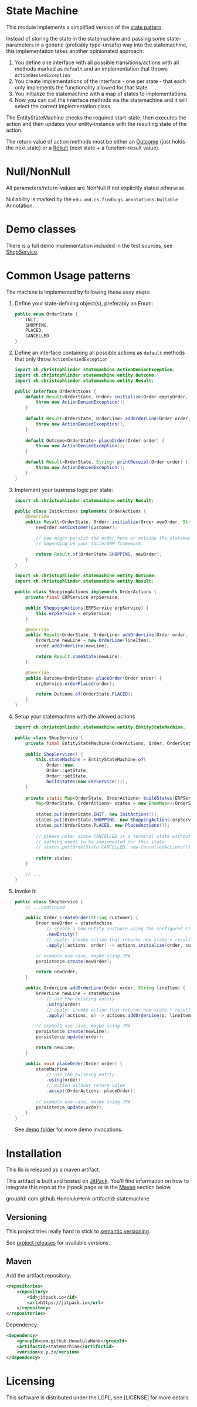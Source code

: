 # State Machine

This module implements a simplified version of the [state pattern](https://en.wikipedia.org/wiki/State_pattern).

Instead of storing the state in the statemachine and passing some state-parameters in a generic (probably type-unsafe) way into the statemachine, this implementation takes another opinionated approach:

1. You define one interface with all possible transitions/actions with all methods marked as `default` and an
 implementation that throws `ActionDeniedException`
2. You create implementations of the interface - one per state - that each only implements the functionality allowed for that state.
3. You initialize the statemachine with a map of states to implementations.
4. Now you can call the interface methods via the statemachine and it will select the correct implementation class.

The EntityStateMachine checks the required start-state, then executes the action and then updates your 
entity-instance with the resulting state of the action.

The return value of action methods must be either an [Outcome](src/main/java/ch/christophlinder/statemachine/entity/Outcome.java) (just holds the next state) 
or a [Result](src/main/java/ch/christophlinder/statemachine/entity/Result.java) (next state + a function-result value).

# Null/NonNull
All parameters/return-values are NonNull if not explicitly stated otherwise.

Nullability is marked by the `edu.umd.cs.findbugs.annotations.Nullable` Annotation. 

# Demo classes
There is a full demo implementation included in the test sources, see 
[ShopService](src/test/java/ch/christophlinder/statemachine/demo/ShopService.java).

# Common Usage patterns

The machine is implemented by following these easy steps:

1. Define your state-defining object(s), preferably an Enum:

   ```java
   public enum OrderState {
       INIT,
       SHOPPING,
       PLACED,
       CANCELLED
   }
   ```

2. Define an interface containing all possible actions as `default` methods that only throw `ActionDeniedException`

    ```java
    import ch.christophlinder.statemachine.ActionDeniedException;
    import ch.christophlinder.statemachine.entity.Outcome;
    import ch.christophlinder.statemachine.entity.Result;
    
    public interface OrderActions {
        default Result<OrderState, Order> initialize(Order emptyOrder, String customer) {
            throw new ActionDeniedException();
        }
        
        default Result<OrderState, OrderLine> addOrderLine(Order order, String lineItem) {
            throw new ActionDeniedException();
        }
        
        default Outcome<OrderState> placeOrder(Order order) {
            throw new ActionDeniedException();
        }
    
        default Result<OrderState, String> printReceipt(Order order) {
            throw new ActionDeniedException();
        }
    }
    ```

3. Implement your business logic per state:

    ```java
    import ch.christophlinder.statemachine.entity.Result;
    
    public class InitActions implements OrderActions {
        @Override
        public Result<OrderState, Order> initialize(Order newOrder, String customer) {
            newOrder.setCustomer(customer);
    
            // you might persist the order here or outside the statemachine
            // depending on your taste/ORM-framework.
    
            return Result.of(OrderState.SHOPPING, newOrder);
        }
    }
    ```
    
    ```java
    import ch.christophlinder.statemachine.entity.Outcome;
    import ch.christophlinder.statemachine.entity.Result;
    
    public class ShoppingActions implements OrderActions {
        private final ERPService erpService;
    
        public ShoppingActions(ERPService erpService) {
            this.erpService = erpService;
        }
    
        @Override
        public Result<OrderState, OrderLine> addOrderLine(Order order, String lineItem) {
            OrderLine newLine = new OrderLine(lineItem);
            order.addOrderLine(newLine);
    
            return Result.sameState(newLine);
        }
    
        @Override
        public Outcome<OrderState> placeOrder(Order order) {
            erpService.orderPlaced(order);
    
            return Outcome.of(OrderState.PLACED);
        }
    }
    ```
    
4. Setup your statemachine with the allowed actions

    ```java
    import ch.christophlinder.statemachine.entity.EntityStateMachine;
    
    public class ShopService {
        private final EntityStateMachine<OrderActions, Order, OrderState> stateMachine;
        
        public ShopService() {
            this.stateMachine = EntityStateMachine.of(
                Order::new,
                Order::getState,
                Order::setState,
                buildStates(new ERPService()));
        }
        
        private static Map<OrderState, OrderActions> buildStates(ERPService erpService) {
            Map<OrderState, OrderActions> states = new EnumMap<>(OrderState.class);
        
            states.put(OrderState.INIT, new InitActions());
            states.put(OrderState.SHOPPING, new ShoppingActions(erpService));
            states.put(OrderState.PLACED, new PlacedActions());
        
            // please note: since CANCELLED is a terminal state without any actions,
            // nothing needs to be implemented for this state:
            // states.put(OrderState.CANCELLED, new CancelledActions());
        
            return states;
        }
    
        // ...
    }
    ```
    
5. Invoke it:

    ```java
    public class ShopService {
        // ...continued
    
        public Order createOrder(String customer) {
            Order newOrder = stateMachine
                // create a new entity instance using the configured CTOR
                .newEntity()
                // apply: invoke action that returns new state + result (the "Result")
                .apply((actions, order) -> actions.initialize(order, customer));
    
            // example use-case, maybe using JPA
            persistence.create(newOrder);
    
            return newOrder;
        }
    
        public OrderLine addOrderLine(Order order, String lineItem) {
            OrderLine newLine = stateMachine
                // use the existing entity
                .using(order)
                // apply: invoke action that returns new state + result (the "Result")
                .apply((actions, o) -> actions.addOrderLine(o, lineItem));
    
            // example use-case, maybe using JPA
            persistence.create(newLine);
            persistence.update(order);
    
            return newLine;
        }
    
        public void placeOrder(Order order) {
            stateMachine
                // use the existing entity
                .using(order)
                // action without return-value
                .accept(OrderActions::placeOrder);
        
            // example use-case, maybe using JPA
            persistence.update(order);
        }
    }
    ```

    See [demo folder](src/test/java/ch/christophlinder/statemachine/demo/) for more demo invocations.

# Installation

This lib is released as a maven artifact.

This artifact is built and hosted on [JitPack](https://jitpack.io/).
 You'll find information on how to integrate this repo at the jitpack page or in the [Maven](#Maven) section below. 

groupId: com.github.HonoluluHenk
artifactId: statemachine

## Versioning
This project tries really hard to stick to [semantic versioning](https://semver.org).

See [project releases](https://github.com/HonoluluHenk/statemachine/releases) for available versions.

## Maven
Add the artifact repository:
```xml
<repositories>
    <repository>
        <id>jitpack.io</id>
        <url>https://jitpack.io</url>
    </repository>
</repositories>
```

Dependency:
```xml
<dependency>
    <groupId>com.github.HonoluluHenk</groupId>
    <artifactId>statemachine</artifactId>
    <version>x.y.z</version>
</dependency>
```


# Licensing

This software is distributed under the LGPL, see [LICENSE] for more details.


